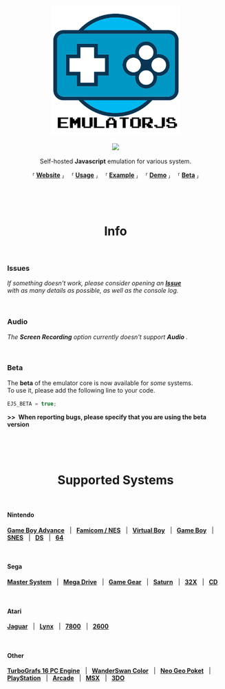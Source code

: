 
<p align = 'center'>
    <img src = 'docs/Emulatorjs%20Logo.png' width = '300px'>
    <br>
    <br>
    <a href = './LICENSE'>
        <img src = 'https://img.shields.io/badge/License-GPLv3-blue.svg'>
    </a>
    <br>
</p>

<p align = 'center'>
    Self-hosted <b>Javascript</b> emulation for various system.
</p>

<p align = 'center'>
    ⸢ <a href = 'https://emulatorjs.ga/'><b>Website</b></a> ⸥ 
    ⸢ <a href = 'docs/Usage.md'><b>Usage</b></a> ⸥ 
    ⸢ <a href = 'https://coldcast.org/games/1/Super-Mario-Bros'><b>Example</b></a> ⸥ 
    ⸢ <a href = 'https://emulatorjs.ga/demo/'><b>Demo</b></a> ⸥ 
    ⸢ <a href = 'https://emulatorjs.ga/beta/'><b>Beta</b></a> ⸥
</p>

<br>
<br>
<br>

<h1 align = 'center'>Info</h1>

<br>

### Issues

*If something doesn't work, please consider opening an* ***[Issue]*** <br>
*with as many details as possible, as well as the console log.*

<br>

### Audio

*The* ***Screen Recording*** *option currently doesn't support* ***Audio*** *.*

<br>

### Beta

The **beta** of the emulator core is now available for *some* systems. <br>
To use it, please add the following line to your code.

```js
EJS_BETA = true;
```

**>> When reporting bugs, please specify that you are using the beta version**

<br>
<br>
<br>

<h1 align = 'center'>Supported Systems</h1>

<br>

#### Nintendo

**[Game Boy Advance][Nintendo Game Boy Advance]**   | 
**[Famicom / NES][NES / Famicom]**   | 
**[Virtual Boy][Virtual Boy]**   | 
**[Game Boy][Nintendo Game Boy]**   | 
**[SNES]**   | 
**[DS][Nintendo DS]**   | 
**[64][Nintendo 64]**

<br>

#### Sega
**[Master System][Sega Master System]**   | 
**[Mega Drive][Sega Mega Drive]**   | 
**[Game Gear][Sega Game Gear]**   | 
**[Saturn][Sega Saturn]**   | 
**[32X][Sega 32X]**   | 
**[CD][Sega CD]**

<br>

#### Atari

**[Jaguar][Atari Jaguar]**   | 
**[Lynx][Atari Lynx]**   | 
**[7800][Atari 7800]**   | 
**[2600][Atari 2600]**

<br>

#### Other

**[TurboGrafs 16 PC Engine][TurboGrafs-16 / PC Engine]**   | 
**[WanderSwan Color][WanderSwan / Color]**   | 
**[Neo Geo Poket][Neo Geo Poket]**   | 
**[PlayStation]**   | 
**[Arcade]**   | 
**[MSX]**   | 
**[3DO]**

<br>

<!----------------------------------------------------------------------------->

[Issue]: https://github.com/ethanaobrien/emulatorjs/issues

[NES / Famicom]: docs/NES-Famicom.md
[SNES]: docs/SNES.md
[Nintendo 64]: docs/Nintendo%2064.md
[Nintendo Game Boy]: docs/Nintendo%20Game%20Boy.md
[Nintendo Game Boy Advance]: docs/Nintendo%20Game%20Boy%20Advance.md
[Nintendo DS]: docs/Nintendo%20DS.md
[PlayStation]: docs/PlayStation.md
[Virtual Boy]: docs/Virtual%20Boy.md
[Sega Mega Drive]: docs/Sega%20Mega%20Drive.md
[Sega Master System]: docs/Sega%20Master%20System.md
[Sega CD]: docs/Sega%20CD.md
[Atari Lynx]: docs/Atari%20Lynx.md
[MSX]: docs/MSX.md
[3DO]: docs/3DO.md
[Sega 32X]: docs/Sega%2032X.md
[Atari Jaguar]: docs/Atari%20Jaguar.md
[Neo Geo Poket]: docs/Neo%20Geo%20Poket.md
[Sega Game Gear]: docs/Sega%20Game%20Gear.md
[Sega Saturn]: docs/Sega%20Saturn.md
[Atari 7800]: docs/Atari%207800.md
[WanderSwan / Color]: docs/WanderSwan-Color.md
[TurboGrafs-16 / PC Engine]: docs/TurboGrafs%2016-PC%20Engine.md
[Arcade]: docs/Arcade.md
[Atari 2600]: docs/Atari%202600.md
